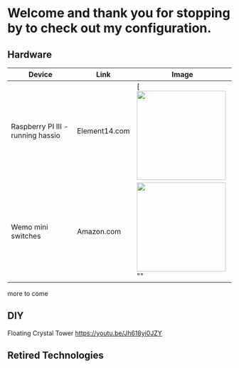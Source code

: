 # Welcome and thank you for stopping by to check out my configuration. 


## Hardware

| Device | Link | Image |
| ------ | ------ | ------ |
|Raspberry PI III - running hassio|  Element14.com | [ <img src="https://github.com/cy1701/Home-Assistant-Configuration/blob/master/readme_images/raspberry-pi-3.png" width="200"/>|
| Wemo mini switches | Amazon.com | <img src="https://github.com/cy1701/Home-Assistant-Configuration/blob/master/readme_images/wemo.png" width="200"/>""|

more to come



## DIY
Floating Crystal Tower 
https://youtu.be/Jh618yi0JZY


## Retired Technologies